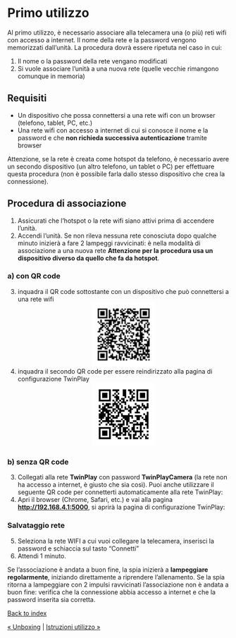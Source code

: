 # Primo utilizzo
Al primo utilizzo, è necessario associare alla telecamera una (o più) reti wifi
con accesso a internet. Il nome della rete e la password vengono memorizzati
dall’unità. La procedura dovrà essere ripetuta nel caso in cui:
1. Il nome o la password della rete vengano modificati
2. Si vuole associare l’unità a una nuova rete (quelle vecchie rimangono comunque in memoria)

## Requisiti
- Un dispositivo che possa connettersi a una rete wifi con un browser (telefono, tablet, PC, etc.)
- Una rete wifi con accesso a internet di cui si conosce il nome e la password e che **non richieda successiva autenticazione** tramite browser

Attenzione, se la rete è creata come hotspot da telefono, è necessario avere un secondo dispositivo (un altro telefono, un tablet o PC) per effettuare questa procedura (non è possibile farla dallo stesso dispositivo che crea la connessione).
## Procedura di associazione
1. Assicurati che l’hotspot o la rete wifi siano attivi prima di accendere
l’unità.
2. Accendi l’unità. Se non rileva nessuna rete conosciuta dopo qualche
minuto inizierà a fare 2 lampeggi ravvicinati: è nella modalità di associazione a una nuova rete
**Attenzione per la procedura usa un dispositivo diverso da quello che fa da hotspot**.

### a) con QR code
3. inquadra il QR code sottostante con un dispositivo che può connettersi a una rete wifi
    <div style="text-align: center;">
        <img src="./assets/img/QR_wifi.png" alt="QR_wifi" style="width:30%;" />
    </div>
4. inquadra il secondo QR code per essere reindirizzato alla pagina di configurazione TwinPlay
    <div style="text-align: center;">
        <img src="./assets/img/QR_link.png" alt="QR_link" style="width:30%;" />
    </div>

### b) senza QR code
3. Collegati alla rete **TwinPlay** con password **TwinPlayCamera** (la rete non ha
accesso a internet, è giusto che sia così). Puoi anche utilizzare il seguente QR code per connetterti automaticamente alla rete TwinPlay:
4. Apri il browser (Chrome, Safari, etc.) e vai alla pagina **http://192.168.4.1:5000**, si aprirà la pagina di configurazione TwinPlay:

### Salvataggio rete
5. Seleziona la rete WIFI a cui vuoi collegare la telecamera, inserisci la
password e schiaccia sul tasto “Connetti”
6. Attendi 1 minuto.

Se l’associazione è andata a buon fine, la spia inizierà a
**lampeggiare regolarmente**, iniziando direttamente a riprendere l’allenamento. Se la spia ritorna a lampeggiare con 2 impulsi ravvicinati l’associazione non è andata a buon fine: verifica che la connessione abbia
accesso a internet e che la password inserita sia corretta.

[Back to index](README.md)

[&laquo; Unboxing](unboxing.md) | [Istruzioni utilizzo &raquo;](istruzioni_utilizzo.md)
